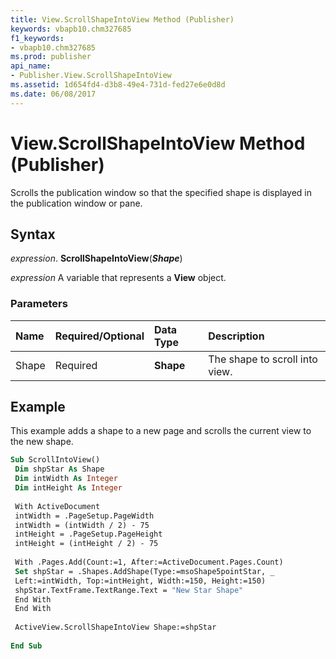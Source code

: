 ```yaml
---
title: View.ScrollShapeIntoView Method (Publisher)
keywords: vbapb10.chm327685
f1_keywords:
- vbapb10.chm327685
ms.prod: publisher
api_name:
- Publisher.View.ScrollShapeIntoView
ms.assetid: 1d654fd4-d3b8-49e4-731d-fed27e6e0d8d
ms.date: 06/08/2017
---
```



# View.ScrollShapeIntoView Method (Publisher)

Scrolls the publication window so that the specified shape is displayed in the publication window or pane.


## Syntax

 _expression_. **ScrollShapeIntoView**(**_Shape_**)

 _expression_ A variable that represents a  **View** object.


### Parameters



|**Name**|**Required/Optional**|**Data Type**|**Description**|
|:-----|:-----|:-----|:-----|
|Shape|Required| **Shape**|The shape to scroll into view.|

## Example

This example adds a shape to a new page and scrolls the current view to the new shape.


```vb
Sub ScrollIntoView() 
 Dim shpStar As Shape 
 Dim intWidth As Integer 
 Dim intHeight As Integer 
 
 With ActiveDocument 
 intWidth = .PageSetup.PageWidth 
 intWidth = (intWidth / 2) - 75 
 intHeight = .PageSetup.PageHeight 
 intHeight = (intHeight / 2) - 75 
 
 With .Pages.Add(Count:=1, After:=ActiveDocument.Pages.Count) 
 Set shpStar = .Shapes.AddShape(Type:=msoShape5pointStar, _ 
 Left:=intWidth, Top:=intHeight, Width:=150, Height:=150) 
 shpStar.TextFrame.TextRange.Text = "New Star Shape" 
 End With 
 End With 
 
 ActiveView.ScrollShapeIntoView Shape:=shpStar 
 
End Sub
```


